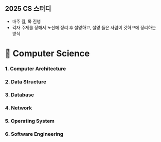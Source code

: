 ## 2025 CS 스터디
- 매주 월, 목 진행
- 각자 주제를 정해서 노션에 정리 후 설명하고, 설명 들은 사람이 깃허브에 정리하는 방식

# **📌 Computer Science**

### 1. Computer Architecture

### 2. Data Structure

### 3. Database

### 4. Network

### 5. Operating System

### 6. Software Engineering
